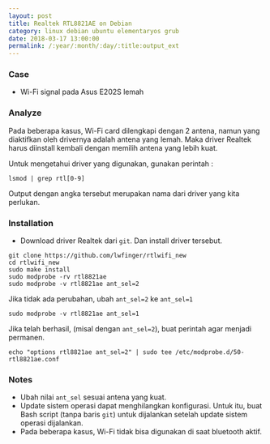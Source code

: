 ```yaml
---
layout: post
title: Realtek RTL8821AE on Debian
category: linux debian ubuntu elementaryos grub
date: 2018-03-17 13:00:00
permalink: /:year/:month/:day/:title:output_ext
---
```

### Case
* Wi-Fi signal pada Asus E202S lemah

### Analyze
Pada beberapa kasus, Wi-Fi card dilengkapi dengan 2 antena, namun yang diaktifkan oleh drivernya adalah antena yang lemah. Maka driver Realtek harus diinstall kembali dengan memilih antena yang lebih kuat.

Untuk mengetahui driver yang digunakan, gunakan perintah :

```
lsmod | grep rtl[0-9]
```
Output dengan angka tersebut merupakan nama dari driver yang kita perlukan.
### Installation
* Download driver Realtek dari `git`. Dan install driver tersebut.

```
git clone https://github.com/lwfinger/rtlwifi_new
cd rtlwifi_new
sudo make install
sudo modprobe -rv rtl8821ae
sudo modprobe -v rtl8821ae ant_sel=2
```
Jika tidak ada perubahan, ubah `ant_sel=2` ke `ant_sel=1`

```
sudo modprobe -v rtl8821ae ant_sel=1
```

Jika telah berhasil, (misal dengan `ant_sel=2`), buat perintah agar menjadi permanen.

```
echo "options rtl8821ae ant_sel=2" | sudo tee /etc/modprobe.d/50-rtl8821ae.conf
```
### Notes
* Ubah nilai `ant_sel` sesuai antena yang kuat.
* Update sistem operasi dapat menghilangkan konfigurasi. Untuk itu, buat Bash script (tanpa baris `git`) untuk dijalankan setelah update sistem operasi dijalankan.
* Pada beberapa kasus, Wi-Fi tidak bisa digunakan di saat bluetooth aktif.
